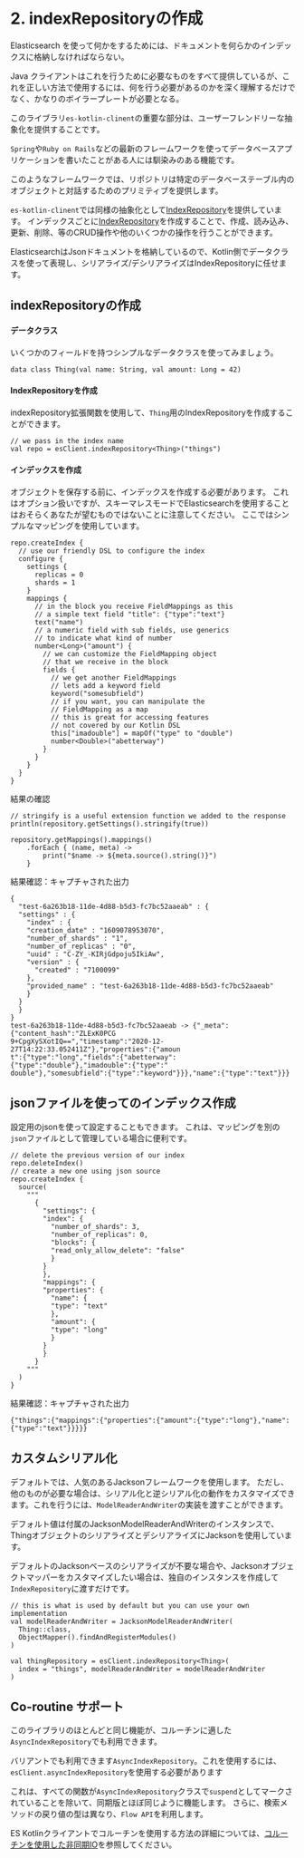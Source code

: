 # 2. indexRepositoryの作成

Elasticsearch を使って何かをするためには、ドキュメントを何らかのインデックスに格納しなければならない。

Java クライアントはこれを行うために必要なものをすべて提供しているが、これを正しい方法で使用するには、何を行う必要があるのかを深く理解するだけでなく、かなりのボイラープレートが必要となる。

このライブラリ`es-kotlin-clinent`の重要な部分は、ユーザーフレンドリーな抽象化を提供することです。

`Spring`や`Ruby on Rails`などの最新のフレームワークを使ってデータベースアプリケーションを書いたことがある人には馴染みのある機能です。

このようなフレームワークでは、リポジトリは特定のデータベーステーブル内のオブジェクトと対話するためのプリミティブを提供します。

`es-kotlin-clinent`では同様の抽象化として[IndexRepository](https://github.com/jillesvangurp/es-kotlin-client/blob/master/src/main/kotlin/com/jillesvangurp/eskotlinwrapper/IndexRepository.kt)を提供しています。
インデックスごとに[IndexRepository](https://github.com/jillesvangurp/es-kotlin-client/blob/master/src/main/kotlin/com/jillesvangurp/eskotlinwrapper/IndexRepository.kt)を作成することで、作成、読み込み、更新、削除、等のCRUD操作や他のいくつかの操作を行うことができます。

ElasticsearchはJsonドキュメントを格納しているので、Kotlin側でデータクラスを使って表現し、シリアライズ/デシリアライズはIndexRepositoryに任せます。


## indexRepositoryの作成

#### データクラス

いくつかのフィールドを持つシンプルなデータクラスを使ってみましょう。

```
data class Thing(val name: String, val amount: Long = 42)
```

#### IndexRepositoryを作成

indexRepository拡張関数を使用して、`Thing`用のIndexRepositoryを作成することができます。

```
// we pass in the index name
val repo = esClient.indexRepository<Thing>("things")
```


#### インデックスを作成

オブジェクトを保存する前に、インデックスを作成する必要があります。
これはオプション扱いですが、スキーマレスモードでElasticsearchを使用することはおそらくあなたが望むものではないことに注意してください。
ここではシンプルなマッピングを使用しています。

```
repo.createIndex {
  // use our friendly DSL to configure the index
  configure {
    settings {
      replicas = 0
      shards = 1
    }
    mappings {
      // in the block you receive FieldMappings as this
      // a simple text field "title": {"type":"text"}
      text("name")
      // a numeric field with sub fields, use generics
      // to indicate what kind of number
      number<Long>("amount") {
        // we can customize the FieldMapping object
        // that we receive in the block
        fields {
          // we get another FieldMappings
          // lets add a keyword field
          keyword("somesubfield")
          // if you want, you can manipulate the
          // FieldMapping as a map
          // this is great for accessing features
          // not covered by our Kotlin DSL
          this["imadouble"] = mapOf("type" to "double")
          number<Double>("abetterway")
        }
      }
    }
  }
}
```

結果の確認

```
// stringify is a useful extension function we added to the response
println(repository.getSettings().stringify(true))

repository.getMappings().mappings()
    .forEach { (name, meta) ->
        print("$name -> ${meta.source().string()}")
    }
```

結果確認：キャプチャされた出力

```
{
  "test-6a263b18-11de-4d88-b5d3-fc7bc52aaeab" : {
  "settings" : {
    "index" : {
    "creation_date" : "1609078953070",
    "number_of_shards" : "1",
    "number_of_replicas" : "0",
    "uuid" : "C-ZY_-KIRjGdpoju5IkiAw",
    "version" : {
      "created" : "7100099"
    },
    "provided_name" : "test-6a263b18-11de-4d88-b5d3-fc7bc52aaeab"
    }
  }
  }
}
test-6a263b18-11de-4d88-b5d3-fc7bc52aaeab -> {"_meta":{"content_hash":"ZLExK0PCG
9+CpgXySXotIQ==","timestamp":"2020-12-27T14:22:33.052411Z"},"properties":{"amoun
t":{"type":"long","fields":{"abetterway":{"type":"double"},"imadouble":{"type":"
double"},"somesubfield":{"type":"keyword"}}},"name":{"type":"text"}}}
```

## jsonファイルを使ってのインデックス作成

設定用のjsonを使って設定することもできます。
これは、マッピングを別の`json`ファイルとして管理している場合に便利です。

```
// delete the previous version of our index
repo.deleteIndex()
// create a new one using json source
repo.createIndex {
  source(
    """
      {
        "settings": {
        "index": {
          "number_of_shards": 3,
          "number_of_replicas": 0,
          "blocks": {
          "read_only_allow_delete": "false"
          }
        }
        },
        "mappings": {
        "properties": {
          "name": {
          "type": "text"
          },
          "amount": {
          "type": "long"
          }
        }
        }
      }
    """
  )
}
```

結果確認：キャプチャされた出力

```
{"things":{"mappings":{"properties":{"amount":{"type":"long"},"name":{"type":"text"}}}}}
```

## カスタムシリアル化

デフォルトでは、人気のあるJacksonフレームワークを使用します。
ただし、他のものが必要な場合は、シリアル化と逆シリアル化の動作をカスタマイズできます。これを行うには、`ModelReaderAndWriter`の実装を渡すことができます。

デフォルト値は付属のJacksonModelReaderAndWriterのインスタンスで、ThingオブジェクトのシリアライズとデシリアライズにJacksonを使用しています。

デフォルトのJacksonベースのシリアライズが不要な場合や、Jacksonオブジェクトマッパーをカスタマイズしたい場合は、独自のインスタンスを作成して`IndexRepository`に渡すだけです。


```
// this is what is used by default but you can use your own implementation
val modelReaderAndWriter = JacksonModelReaderAndWriter(
  Thing::class,
  ObjectMapper().findAndRegisterModules()
)

val thingRepository = esClient.indexRepository<Thing>(
  index = "things", modelReaderAndWriter = modelReaderAndWriter
)
```


## Co-routine サポート

このライブラリのほとんどと同じ機能が、コルーチンに適した`AsyncIndexRepository`でも利用できます。

バリアントでも利用できます`AsyncIndexRepository`。これを使用するには、`esClient.asyncIndexRepository`を使用する必要があります

これは、すべての関数が`AsyncIndexRepository`クラスで`suspend`としてマークされていることを除いて、同期版とほぼ同じように機能します。
さらに、検索メソッドの戻り値の型は異なり、`Flow API`を利用します。

ES Kotlinクライアントでコルーチンを使用する方法の詳細については、[コルーチンを使用した非同期IO](https://www.jillesvangurp.com/es-kotlin-manual/coroutines.html)を参照してください。

